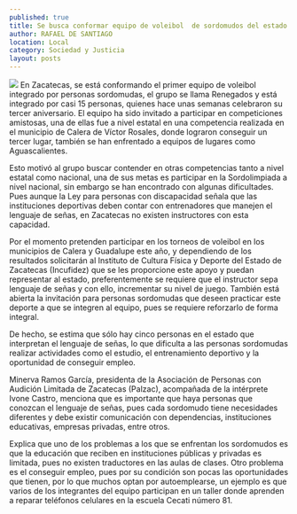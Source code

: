 ```yaml
---
published: true
title: Se busca conformar equipo de voleibol  de sordomudos del estado de Zacatecas
author: RAFAEL DE SANTIAGO
location: Local
category: Sociedad y Justicia
layout: posts
---
```


![](http://i.imgur.com/trdvINjm.jpg)
En Zacatecas, se está conformando el primer equipo de voleibol integrado por personas sordomudas, el grupo se llama Renegados y está integrado por casi 15 personas, quienes hace unas semanas celebraron su tercer aniversario.
El equipo ha sido invitado a participar en competiciones amistosas, una de ellas fue a nivel estatal en una competencia realizada en el municipio de Calera de Víctor Rosales, donde lograron conseguir un tercer lugar, también se han enfrentado a equipos de lugares como Aguascalientes.

Esto motivó al grupo buscar contender en otras competencias tanto a nivel estatal como nacional, una de sus metas es participar en la Sordolimpiada a nivel nacional, sin embargo se han encontrado con algunas dificultades.
Pues aunque la Ley para personas con discapacidad señala que las instituciones deportivas deben contar con entrenadores que manejen el lenguaje de señas, en Zacatecas no existen instructores con esta capacidad.

Por el momento pretenden participar en los torneos de voleibol en los municipios de Calera y Guadalupe este año, y dependiendo de los resultados solicitarán al Instituto de Cultura Física y Deporte del Estado de Zacatecas (Incufidez) que se les proporcione este apoyo y puedan representar al estado, preferentemente se requiere que el instructor sepa lenguaje de señas y con ello, incrementar su nivel de juego.
También está abierta la invitación para personas sordomudas que deseen practicar este deporte a que se integren al equipo, pues se requiere reforzarlo de forma integral.

De hecho, se estima que sólo hay cinco personas en el estado que interpretan el lenguaje de señas, lo que dificulta a las personas sordomudas realizar actividades como el estudio, el entrenamiento deportivo y la oportunidad de conseguir empleo.

Minerva Ramos García, presidenta de la Asociación de Personas con Audición Limitada de Zacatecas (Palzac), acompañada de la intérprete Ivone Castro, menciona que es importante que haya personas que conozcan el lenguaje de señas, pues cada sordomudo tiene necesidades diferentes y debe existir comunicación con dependencias, instituciones educativas, empresas privadas, entre otros.

Explica que uno de los problemas a los que se enfrentan los sordomudos es que la educación que reciben en instituciones públicas y privadas es limitada, pues no existen traductores en las aulas de clases.
Otro problema es el conseguir empleo, pues por su condición son pocas las oportunidades que tienen, por lo que muchos optan por autoemplearse, un ejemplo es que varios de los integrantes del equipo participan en un taller donde aprenden a reparar teléfonos celulares en la escuela Cecati  número 81.
